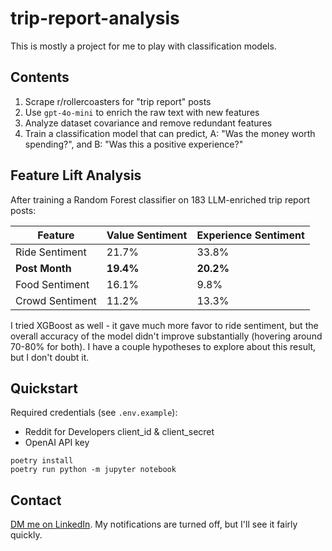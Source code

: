 # trip-report-analysis
This is mostly a project for me to play with classification models.


## Contents

1. Scrape r/rollercoasters for "trip report" posts
2. Use `gpt-4o-mini` to enrich the raw text with new features
3. Analyze dataset covariance and remove redundant features
4. Train a classification model that can predict, A: "Was the money worth spending?", and B: "Was this a positive experience?"


## Feature Lift Analysis

After training a Random Forest classifier on 183 LLM-enriched trip report posts:

| Feature | Value Sentiment | Experience Sentiment |
| --- | --- | --- |
| Ride Sentiment | 21.7% | 33.8% |
| **Post Month** | **19.4%** | **20.2%** |
| Food Sentiment | 16.1% | 9.8% |
| Crowd Sentiment | 11.2% | 13.3% |

I tried XGBoost as well - it gave much more favor to ride sentiment, but the overall accuracy of the model didn't improve substantially (hovering around 70-80% for both). I have a couple hypotheses to explore about this result, but I don't doubt it.


## Quickstart

Required credentials (see `.env.example`):
- Reddit for Developers client_id & client_secret
- OpenAI API key

```
poetry install
poetry run python -m jupyter notebook
```

## Contact

[DM me on LinkedIn](https://linkedin.com/in/caseyjohnsonwv). My notifications are turned off, but I'll see it fairly quickly.
